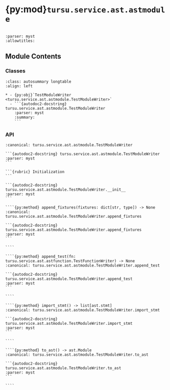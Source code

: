 # {py:mod}`tursu.service.ast.astmodule`

```{py:module} tursu.service.ast.astmodule
```

```{autodoc2-docstring} tursu.service.ast.astmodule
:parser: myst
:allowtitles:
```

## Module Contents

### Classes

````{list-table}
:class: autosummary longtable
:align: left

* - {py:obj}`TestModuleWriter <tursu.service.ast.astmodule.TestModuleWriter>`
  - ```{autodoc2-docstring} tursu.service.ast.astmodule.TestModuleWriter
    :parser: myst
    :summary:
    ```
````

### API

`````{py:class} TestModuleWriter(feature: tursu.domain.model.gherkin.GherkinFeature, registry: tursu.runtime.registry.Tursu, stack: collections.abc.Sequence[typing.Any], package_name: str)
:canonical: tursu.service.ast.astmodule.TestModuleWriter

```{autodoc2-docstring} tursu.service.ast.astmodule.TestModuleWriter
:parser: myst
```

```{rubric} Initialization
```

```{autodoc2-docstring} tursu.service.ast.astmodule.TestModuleWriter.__init__
:parser: myst
```

````{py:method} append_fixtures(fixtures: dict[str, type]) -> None
:canonical: tursu.service.ast.astmodule.TestModuleWriter.append_fixtures

```{autodoc2-docstring} tursu.service.ast.astmodule.TestModuleWriter.append_fixtures
:parser: myst
```

````

````{py:method} append_test(fn: tursu.service.ast.astfunction.TestFunctionWriter) -> None
:canonical: tursu.service.ast.astmodule.TestModuleWriter.append_test

```{autodoc2-docstring} tursu.service.ast.astmodule.TestModuleWriter.append_test
:parser: myst
```

````

````{py:method} import_stmt() -> list[ast.stmt]
:canonical: tursu.service.ast.astmodule.TestModuleWriter.import_stmt

```{autodoc2-docstring} tursu.service.ast.astmodule.TestModuleWriter.import_stmt
:parser: myst
```

````

````{py:method} to_ast() -> ast.Module
:canonical: tursu.service.ast.astmodule.TestModuleWriter.to_ast

```{autodoc2-docstring} tursu.service.ast.astmodule.TestModuleWriter.to_ast
:parser: myst
```

````

`````
